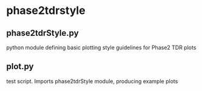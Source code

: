 # phase2tdrstyle

## phase2tdrStyle.py
python module defining basic plotting style guidelines for Phase2 TDR plots

## plot.py 
test script. Imports phase2tdrStyle module, producing example plots
